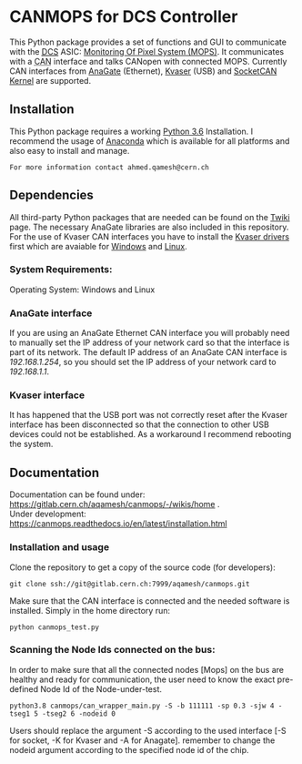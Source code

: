 # CANMOPS for DCS Controller
This Python package provides a set of functions and GUI to communicate with  the [<abbr title="Detector Control System">DCS</abbr>](https://twiki.cern.ch/twiki/bin/viewauth/Atlas/DetectorControlSystemMainPage "Only accessible with CERN account") ASIC: [Monitoring Of Pixel System (MOPS)](https://edms.cern.ch/ui/file/1909505/3/MOPS-specs-V3_docx_cpdf.pdf). It communicates with a <abbr title="Controller Area Network">CAN</abbr> interface and talks CANopen with connected MOPS. Currently CAN interfaces from [AnaGate](https://www.anagate.de/) (Ethernet), [Kvaser](https://www.kvaser.com/) (USB) and [SocketCAN Kernel](https://www.kernel.org/doc/html/latest/networking/can.html) are supported.

## Installation
This Python package requires a working [Python 3.6](https://www.python.org/ "Official Python Homepage") Installation. I recommend the usage of [Anaconda](https://anaconda.org/ "Official Anaconda Homepage") which is available for all platforms and also easy to install and manage.
```
For more information contact ahmed.qamesh@cern.ch
```
## Dependencies
All third-party Python packages that are needed can be found on the [Twiki](https://gitlab.cern.ch/aqamesh/canmops/-/wikis/home) page. The necessary AnaGate libraries are also included in this repository. For the use of Kvaser CAN interfaces you have to install the [Kvaser drivers](https://www.kvaser.com/downloads-kvaser/ "Kvaser download page") first which are avaiable for [Windows](https://www.kvaser.com/downloads-kvaser/?utm_source=software&utm_ean=7330130980013&utm_status=latest) and [Linux](https://www.kvaser.com/downloads-kvaser/?utm_source=software&utm_ean=7330130980754&utm_status=latest).

### System Requirements:
Operating System: Windows and Linux
### AnaGate interface
If you are using an AnaGate Ethernet CAN interface you will probably need to manually set the IP address of your network card so that the interface is part of its network. The default IP address of an AnaGate CAN interface is *192.168.1.254*, so you should set the IP address of your network card to *192.168.1.1*.
### Kvaser interface
It has happened that the USB port was not correctly reset after the Kvaser interface has been disconnected so that the connection to other USB devices could not be established. As a workaround I recommend rebooting the system.

## Documentation
Documentation can be found under: https://gitlab.cern.ch/aqamesh/canmops/-/wikis/home . </br>
Under development: https://canmops.readthedocs.io/en/latest/installation.html

### Installation and usage
Clone the repository to get a copy of the source code (for developers):
```
git clone ssh://git@gitlab.cern.ch:7999/aqamesh/canmops.git
```
Make sure that the CAN interface is connected and the needed software is installed.
Simply in the home directory run:
```
python canmops_test.py
```
### Scanning the Node Ids connected on the bus:
In order to make sure that all the connected nodes [Mops] on the bus are healthy and ready for communication, the user need to know the exact pre-defined Node Id of the Node-under-test. 
```
python3.8 canmops/can_wrapper_main.py -S -b 111111 -sp 0.3 -sjw 4 -tseg1 5 -tseg2 6 -nodeid 0
```
Users should replace the argument -S according to the used interface [-S for socket, -K for Kvaser and -A for Anagate].
remember to change the nodeid argument according to the specified node id of the chip.